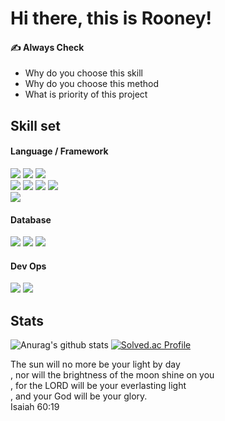 # Hi there, this is Rooney! 

#### ✍️ Always Check
- Why do you choose this skill
- Why do you choose this method
- What is priority of this project

## Skill set 
#### Language / Framework 
<span><img src="https://img.shields.io/badge/Java-007396?style=flat&logo=Java&logoColor=white"/></span>
<span><img src="https://img.shields.io/badge/Jsp-007396?style=flat&logo=Jsp&logoColor=white"/></span> 
<span><img src="https://img.shields.io/badge/Springboot-6DB33F?style=flat&logo=springboot&logoColor=white"/></span><br>
<span><img src="https://img.shields.io/badge/Javascript-gray?logo=javascript"/></span> 
<span><img src="https://img.shields.io/badge/Node.js-339933?style=flat&logo=Node.js&logoColor=white"></span> 
<span><img src="https://img.shields.io/badge/Express-gray?style=flat&logo=Express&logoColor=white"></span> 
<span><img src="https://img.shields.io/badge/React-gray?style=flat&logo=React&logoColor=61DAFB"></span><br>
<span><img src="https://img.shields.io/badge/Python-3776AB?style=flat&logo=Python&logoColor=white"/></span>

#### Database
<span><img src="https://img.shields.io/badge/MySQL-4479A1?style=flat&logo=mysql&logoColor=white"></span> 
<span><img src="https://img.shields.io/badge/mariaDB-003545?style=flat&logo=mariadb&logoColor=white"></span> 
<span><img src="https://img.shields.io/badge/MongoDB-47A248?style=flat&logo=MongoDB&logoColor=white"></span> 

#### Dev Ops 
<span><img src="https://img.shields.io/badge/AWS EC2-FF9900?style=flat&logo=amazonaws&logoColor=white"> </span>
<span><img src="https://img.shields.io/badge/Linux-gray?style=flat&logo=Linux&logoColor=white"> </span>

## Stats
![Anurag's github stats](https://github-readme-stats.vercel.app/api?username=loveyrooney)
[![Solved.ac Profile](http://mazassumnida.wtf/api/v2/generate_badge?boj=sonkane710)](https://solved.ac/sonkane710/)

The sun will no more be your light by day <br>
, nor will the brightness of the moon shine on you <br>
, for the LORD will be your everlasting light <br>
, and your God will be your glory.<br>
Isaiah 60:19
